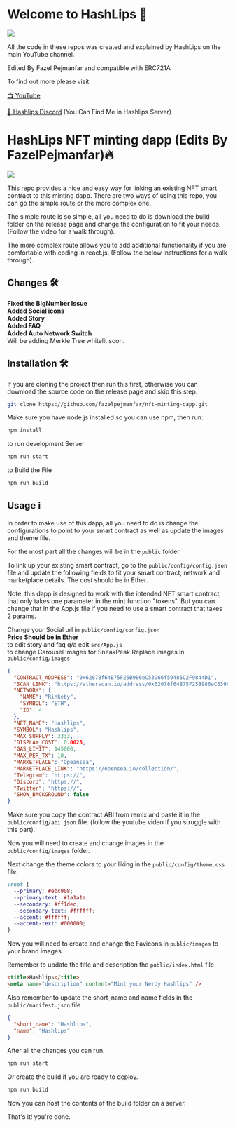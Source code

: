 # Welcome to HashLips 👄

![](https://github.com/HashLips/nft_minting_dapp/blob/main/logo.png)

All the code in these repos was created and explained by HashLips on the main YouTube channel.

Edited By Fazel Pejmanfar and compatible with ERC721A

To find out more please visit:

[📺 YouTube](https://www.youtube.com/channel/UC1LV4_VQGBJHTJjEWUmy8nA)

[👄 Hashlips Discord](https://discord.com/invite/qh6MWhMJDN) (You Can Find Me in Hashlips Server)


# HashLips NFT minting dapp (Edits By FazelPejmanfar)🔥

![](https://github.com/fazelpejmanfar/nft-minting-dapp/blob/master/banner.png)

This repo provides a nice and easy way for linking an existing NFT smart contract to this minting dapp. There are two ways of using this repo, you can go the simple route or the more complex one.

The simple route is so simple, all you need to do is download the build folder on the release page and change the configuration to fit your needs. (Follow the video for a walk through).

The more complex route allows you to add additional functionality if you are comfortable with coding in react.js. (Follow the below instructions for a walk through).

## Changes 🛠️

<b> Fixed the BigNumber Issue</b> <br>
<b> Added Social icons</b> <br>
<b> Added Story</b> <br>
<b> Added FAQ</b> <br>
<b> Added Auto Network Switch</b> <br>
 Will be adding Merkle Tree whitelit soon.

## Installation 🛠️

If you are cloning the project then run this first, otherwise you can download the source code on the release page and skip this step.

```sh
git clone https://github.com/fazelpejmanfar/nft-minting-dapp.git
```

Make sure you have node.js installed so you can use npm, then run:

```sh
npm install
```

to run development Server

```sh
npm run start
```

to Build the File

```sh
npm run build
```

## Usage ℹ️

In order to make use of this dapp, all you need to do is change the configurations to point to your smart contract as well as update the images and theme file.

For the most part all the changes will be in the `public` folder.

To link up your existing smart contract, go to the `public/config/config.json` file and update the following fields to fit your smart contract, network and marketplace details. The cost should be in Ether.

Note: this dapp is designed to work with the intended NFT smart contract, that only takes one parameter in the mint function "tokens". But you can change that in the App.js file if you need to use a smart contract that takes 2 params.

Change your Social url in `public/config/config.json` <br>
<b> Price Should be in Ether </b> <br>
to edit story and faq q/a edit `src/App.js` <br>
to change Carousel Images for SneakPeak Replace images in `public/config/images`  <br>
```json
{
  "CONTRACT_ADDRESS": "0x62078f64B75F25B986eC53966f59485C2F9844D1", 
  "SCAN_LINK": "https://etherscan.io/address/0x62078f64B75F25B986eC53966f59485C2F9844D1",
  "NETWORK": {
    "NAME": "Rinkeby",
    "SYMBOL": "ETH",
    "ID": 4
  },
  "NFT_NAME": "Hashlips", 
  "SYMBOL": "Hashlips",
  "MAX_SUPPLY": 3333,
  "DISPLAY_COST": 0.0025,
  "GAS_LIMIT": 145000, 
  "MAX_PER_TX": 10,  
  "MARKETPLACE": "Opeansea",
  "MARKETPLACE_LINK": "https://opensea.io/collection/",
  "Telegram": "https://",
  "Discord": "https://",
  "Twitter": "https://",
  "SHOW_BACKGROUND": false
}

```

Make sure you copy the contract ABI from remix and paste it in the `public/config/abi.json` file.
(follow the youtube video if you struggle with this part).

Now you will need to create and change images in the `public/config/images` folder.

Next change the theme colors to your liking in the `public/config/theme.css` file.

```css
:root {
  --primary: #ebc908;
  --primary-text: #1a1a1a;
  --secondary: #ff1dec;
  --secondary-text: #ffffff;
  --accent: #ffffff;
  --accent-text: #000000;
}
```

Now you will need to create and change the Favicons in `public/images` to your brand images.

Remember to update the title and description the `public/index.html` file

```html
<title>Hashlips</title>
<meta name="description" content="Mint your Nerdy Hashlips" />
```

Also remember to update the short_name and name fields in the `public/manifest.json` file

```json
{
  "short_name": "Hashlips",
  "name": "Hashlips"
}
```

After all the changes you can run.

```sh
npm run start
```

Or create the build if you are ready to deploy.

```sh
npm run build
```

Now you can host the contents of the build folder on a server.

That's it! you're done.
